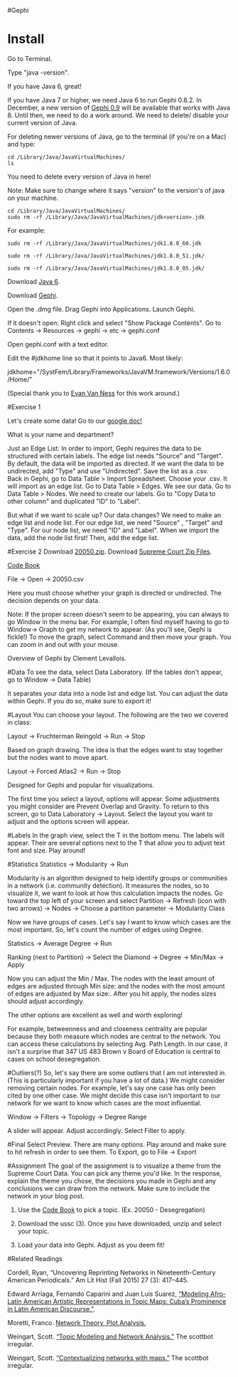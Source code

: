#Gephi


# Install
Go to Terminal.

Type "java -version".

If you have Java 6, great!

If you have Java 7 or higher, we need Java 6 to run Gephi 0.8.2. In December, a new version of [Gephi 0.9](https://gephi.wordpress.com/2015/11/02/announcing-gephi-0-9-release-date/) will be available that works with Java 8. Until then, we need to do a work around. We need to delete/ disable your current version of Java. 

For deleting newer versions of Java, go to the terminal (if you're on a Mac) and type:

```
cd /Library/Java/JavaVirtualMachines/
ls
```
You need to delete every version of Java in here!

Note: Make sure to change where it says "version" to the version's of java on your machine.

```
cd /Library/Java/JavaVirtualMachines/
sudo rm -rf /Library/Java/JavaVirtualMachines/jdk<version>.jdk
```

For example:
```
sudo rm -rf /Library/Java/JavaVirtualMachines/jdk1.8.0_60.jdk
```

```
sudo rm -rf /Library/Java/JavaVirtualMachines/jdk1.8.0_51.jdk/
```

```
sudo rm -rf /Library/Java/JavaVirtualMachines/jdk1.8.0_05.jdk/
```

Download [Java 6](https://support.apple.com/kb/DL1572?locale=en_US).



Download [Gephi](http://gephi.github.io/). 

Open the .dmg file. Drag Gephi into Applications. Launch Gephi.


If it doesn't open: Right click and select "Show Package Contents". Go to Contents -> Resources -> gephi -> etc -> gephi.conf

Open gephi.conf with a text editor.

Edit the #jdkhome line so that it points to Java6.  Most likely:

jdkhome="/SystFem/Library/Frameworks/JavaVM.framework/Versions/1.6.0/Home/"



(Special thank you to [Evan Van Ness](http://www.evanvanness.com/post/71491924768/how-to-run-gephi-in-mac-os-x) for this work around.)

#Exercise 1 

Let's create some data! Go to our [google doc!](https://docs.google.com/spreadsheets/d/14pJf0rXRO7Uo96U3ZBBWVrYnTDzG46Yb39Q7GhSP_ag/edit?usp=sharing)

What is your name and department? 

Just an Edge List:
In order to import, Gephi requires the data to be structured with certain labels. The edge list needs "Source" and "Target". By default, the data will be imported as directed. If we want the data to be undirected, add "Type" and use "Undirected". Save the list as a .csv.  
Back in Gephi, go to Data Table > Import Spreadsheet. Choose your .csv. It will import as an edge list. 
Go to Data Table > Edges. We see our data.
Go to Data Table > Nodes. We need to create our labels. Go to "Copy Data to other column" and duplicated "ID" to "Label". 


But what if we want to scale up? Our data changes? 
We need to make an edge list and node list.
For our edge list, we need "Source" , "Target" and "Type".
For our node list, we need "ID" and "Label".
When we import the data, add the node list first!  Then, add the edge list. 



 

#Exercise 2
Download [20050.zip](http://amst23101s2015.coursepress.yale.edu/wp-content/uploads/sites/165/2015/03/20050.zip). Download [Supreme Court Zip Files](http://amst23101s2015.coursepress.yale.edu/wp-content/uploads/sites/165/2015/03/ussc-31.zip).

[Code Book](http://scdb.wustl.edu/documentation.php?s=2c)

File -> Open -> 20050.csv

Here you must choose whether your graph is directed or undirected. The decision depends on your data.

Note: If the proper screen doesn't seem to be appearing, you can always to go Window in the menu bar. For example, I often find myself having to go to Window-> Graph to get my network to appear. (As you'll see, Gephi is fickle!) To move the graph, select Command and then move your graph. You can zoom in and out with your mouse.

Overview of Gephi by Clement Levallois.



#Data
To see the data, select Data Laboratory. (If the tables don't appear, go to Window -> Data Table)

It separates your data into a node list and edge list.  You can adjust the data within Gephi. If you do so, make sure to export it!



#Layout
You can choose your layout. The following are the two we covered in class:



Layout -> Fruchterman Reingold -> Run -> Stop

Based on graph drawing. The idea is that the edges want to stay together but the nodes want to move apart.



Layout -> Forced Atlas2 -> Run -> Stop

Designed for Gephi and popular for visualizations.



The first time you select a layout, options will appear. Some adjustments you might consider are  Prevent Overlap and Gravity. To return to this screen, go to Data Laboratory -> Layout. Select the layout you want to adjust and the options screen will appear.



#Labels
In the graph view, select the T in the bottom menu. The labels will appear. Their are several options next to the T that allow you to adjust text font and size. Play around!



#Statistics
Statistics -> Modularity -> Run

Modularity is an algorithm designed to help identify groups or communities in a network (i.e. community detection). It measures the nodes, so to visualize it, we want to look at how this calculation impacts the nodes. Go toward the top left of your screen  and select Partition -> Refresh (icon with two arrows) -> Nodes ->  Choose a partition parameter  -> Modularity Class

Now we have groups of cases. Let's say I want to know which cases are the most important. So, let's count the number of edges using Degree.

Statistics -> Average Degree -> Run

Ranking (next to Partition) -> Select the Diamond -> Degree -> Min/Max -> Apply

Now you can adjust the Min / Max. The nodes with the least amount of edges are adjusted through Min size: and the nodes with the most amount of edges are adjusted by Max size:.  After you hit apply, the nodes sizes should adjust accordingly.

The other options are excellent as well and worth exploring!

For example, betweenness and and closeness centrality are popular because they both measure which nodes are central to the network. You can access these calculations by selecting Avg. Path Length.  In our case, it isn't a surprise that 347 US 483 Brown v Board of Education is central to cases on school desegregation.



#Outliers(?)
So, let's say there are some outliers that I am not interested in. (This is particularly important if you have a lot of data.) We might consider removing certain nodes. For example, let's say one case has only been cited by one other case. We might decide this case isn't important to our network for we want to know which cases are the most influential.

Window -> Filters -> Topology -> Degree Range

A slider will appear. Adjust accordingly.  Select Filter to apply.

 
#Final
Select Preview. There are many options. Play around and make sure to hit refresh in order to see them. To Export, go to File -> Export





#Assignment
The goal of the assignment is to visualize a theme from the Supreme Court Data. You can pick any theme you'd like.  In the response, explain the theme you chose, the decisions you made in Gephi and any conclusions we can draw from the network. Make sure to include the network in your blog post.

1. Use the  [Code Book](http://scdb.wustl.edu/documentation.php?s=2c) to pick a topic. (Ex. 20050  - Desegregation)

2. Download the ussc (3).  Once you have downloaded, unzip and select your topic.

3. Load your data into Gephi.  Adjust as you deem fit!


#Related Readings

Cordell, Ryan, “Uncovering Reprinting Networks in Nineteenth-Century American Periodicals.” Am Lit Hist (Fall 2015) 27 (3): 417–445.

Edward Arriaga, Fernando Caparini and Juan Luis Suarez, [“Modeling Afro-Latin American Artistic Representations in Topic Maps: Cuba’s Prominence in Latin American Discourse.”](http://www.digitalhumanities.org/dhq/vol/7/1/000145/000145.html).

Moretti, Franco. [Network Theory, Plot Analysis.](https://litlab.stanford.edu/LiteraryLabPamphlet2.pdf)

Weingart, Scott. [“Topic Modeling and Network Analysis.”](http://www.scottbot.net/HIAL/?p=221) The scottbot irregular.

Weingart, Scott. [“Contextualizing networks with maps.”](http://www.scottbot.net/HIAL/?p=1942) The scottbot irregular.
